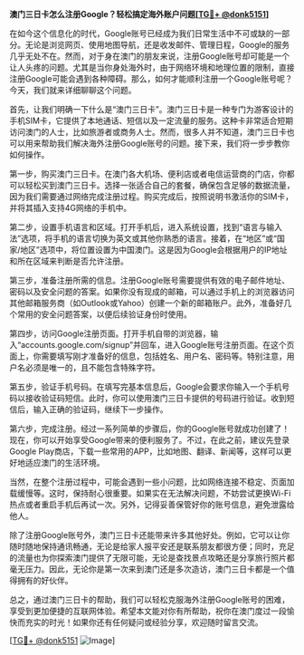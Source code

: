 **澳门三日卡怎么注册Google？轻松搞定海外账户问题[[TG💪+ @donk5151](https://t.me/s/donk5151)]**

在如今这个信息化的时代，Google账号已经成为我们日常生活中不可或缺的一部分。无论是浏览网页、使用地图导航，还是收发邮件、管理日程，Google的服务几乎无处不在。然而，对于身在澳门的朋友来说，注册Google账号却可能是一个让人头疼的问题。尤其是当你身处海外时，由于网络环境和地理位置的限制，直接注册Google可能会遇到各种障碍。那么，如何才能顺利注册一个Google账号呢？今天，我们就来详细聊聊这个问题。

首先，让我们明确一下什么是“澳门三日卡”。澳门三日卡是一种专门为游客设计的手机SIM卡，它提供了本地通话、短信以及一定流量的服务。这种卡非常适合短期访问澳门的人士，比如旅游者或商务人士。然而，很多人并不知道，澳门三日卡也可以用来帮助我们解决海外注册Google账号的问题。接下来，我们将一步步教你如何操作。

第一步，购买澳门三日卡。在澳门各大机场、便利店或者电信运营商的门店，你都可以轻松买到澳门三日卡。选择一张适合自己的套餐，确保包含足够的数据流量，因为我们需要通过网络完成注册过程。购买完成后，按照说明书激活你的SIM卡，并将其插入支持4G网络的手机中。

第二步，设置手机语言和区域。打开手机后，进入系统设置，找到“语言与输入法”选项，将手机的语言切换为英文或其他你熟悉的语言。接着，在“地区”或“国家/地区”选项中，将位置设置为中国澳门。这是因为Google会根据用户的IP地址和所在区域来判断是否允许注册。

第三步，准备注册所需的信息。注册Google账号需要提供有效的电子邮件地址、密码以及安全问题的答案。如果你没有现成的邮箱，可以通过手机上的浏览器访问其他邮箱服务商（如Outlook或Yahoo）创建一个新的邮箱账户。此外，准备好几个常用的安全问题答案，以便后续验证身份时使用。

第四步，访问Google注册页面。打开手机自带的浏览器，输入“accounts.google.com/signup”并回车，进入Google账号注册页面。在这个页面上，你需要填写刚才准备好的信息，包括姓名、用户名、密码等。特别注意，用户名必须是唯一的，且不能包含特殊字符。

第五步，验证手机号码。在填写完基本信息后，Google会要求你输入一个手机号码以接收验证码短信。此时，你可以使用澳门三日卡提供的号码进行验证。收到短信后，输入正确的验证码，继续下一步操作。

第六步，完成注册。经过一系列简单的步骤后，你的Google账号就成功创建了！现在，你可以开始享受Google带来的便利服务了。不过，在此之前，建议先登录Google Play商店，下载一些常用的APP，比如地图、翻译、新闻等，这样可以更好地适应澳门的生活环境。

当然，在整个注册过程中，可能会遇到一些小问题，比如网络连接不稳定、页面加载缓慢等。这时，保持耐心很重要。如果实在无法解决问题，不妨尝试更换Wi-Fi热点或者重启手机后再试一次。另外，记得妥善保管好你的账号信息，避免泄露给他人。

除了注册Google账号外，澳门三日卡还能带来许多其他好处。例如，它可以让你随时随地保持通讯畅通，无论是给家人报平安还是联系朋友都很方便；同时，充足的流量也为你探索澳门提供了无限可能，无论是查找景点攻略还是分享旅行照片都毫无压力。因此，无论你是第一次来到澳门还是多次造访，澳门三日卡都是一个值得拥有的好伙伴。

总之，通过澳门三日卡的帮助，我们可以轻松克服海外注册Google账号的困难，享受到更加便捷的互联网体验。希望本文能对你有所帮助，祝你在澳门度过一段愉快而充实的时光！如果你还有任何疑问或经验分享，欢迎随时留言交流。

[[TG💪+ @donk5151](https://t.me/s/donk5151) ![Image](https://i.postimg.cc/rwNCRYN7/Snipaste-2025-04-30-17-27-05.png)]